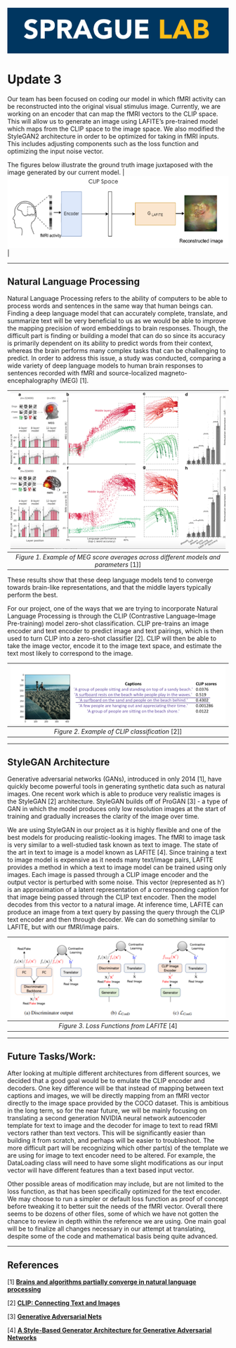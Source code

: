 ![dataset_compare.png](sprague_lab.png)
# Update 3
Our team has been focused on coding our model in which fMRI activity can be reconstructed into the original visual stimulus image.  Currently, we are working on an encoder that can map the fMRI vectors to the CLIP space. This will allow us to generate an image using LAFITE’s pre-trained model which maps from the CLIP space to the image space. We also modified the StyleGAN2 architecture in order to be optimized for taking in fMRI inputs. This includes adjusting components such as the loss function and optimizing the input noise vector. 


The figures below illustrate the ground truth image juxtaposed with the image generated by our current model. 
| ![something.png](something.png) | 

******

## Natural Language Processing

Natural Language Processing refers to the ability of computers to be able to process words and sentences in the same way that human beings can. Finding a deep language model that can accurately complete, translate, and summarize text will be very beneficial to us as we would be able to improve the mapping precision of word embeddings to brain responses. Though, the difficult part is finding or building a model that can do so since its accuracy is primarily dependent on its ability to predict words from their context, whereas the brain performs many complex tasks that can be challenging to predict. In order to address this issue, a study was conducted, comparing a wide variety of deep language models to human brain responses to sentences recorded with fMRI and source-localized magneto-encephalography (MEG) [1]. 

| ![fig_1.png](fig_1.png) | 
|:--:| 
| *Figure 1. Example of MEG score averages across different models and parameters* [1]]|

These results show that these deep language models tend to converge towards brain-like representations, and that the middle layers typically perform the best.

For our project, one of the ways that we are trying to incorporate Natural Language Processing is through the CLIP (Contrastive Language–Image Pre-training) model zero-shot classification. CLIP pre-trains an image encoder and text encoder to predict image and text pairings, which is then used to turn CLIP into a zero-shot classifier [2]. CLIP will then be able to take the image vector, encode it to the image text space, and estimate the text most likely to correspond to the image.

| ![fig_2.png](fig_2.png) | 
|:--:| 
| *Figure 2.  Example of CLIP classification* [2]]|


******

## StyleGAN Architecture

Generative adversarial networks (GANs), introduced in only 2014 [1], have quickly become powerful tools in generating synthetic data such as natural images. One recent work which is able to produce very realistic images is the StyleGAN [2] architecture. StyleGAN builds off of ProGAN [3] - a type of GAN in which the model produces only low resolution images at the start of training and gradually increases the clarity of the image over time.

We are using StyleGAN in our project as it is highly flexible and one of the best models for producing realistic-looking images. The fMRI to image task is very similar to a well-studied task known as text to image. The state of the art in text to image is a model known as LAFITE [4]. Since training a text to image model is expensive as it needs many text/image pairs, LAFITE provides a method in which a text to image model can be trained using only images. Each image is passed through a CLIP image encoder and the output vector is perturbed with some noise. This vector (represented as h’) is an approximation of a latent representation of a corresponding caption for that image being passed through the CLIP text encoder. Then the model decodes from this vector to a natural image. At inference time, LAFITE can produce an image from a text query by passing the query through the CLIP text encoder and then through decoder. We can do something similar to LAFITE, but with our fMRI/image pairs.

| ![fig_3.png](fig_3.png) | 
|:--:| 
| *Figure 3.  Loss Functions from LAFITE* [4]|


******

## Future Tasks/Work:

After looking at multiple different architectures from different sources, we decided that a good goal would be to emulate the CLIP encoder and decoders. One key difference will be that instead of mapping between text captions and images, we will be directly mapping from an fMRI vector directly to the image space provided by the COCO dataset. 
This is ambitious in the long term, so for the near future, we will be mainly focusing on translating a second generation NVIDIA neural network autoencoder template for text to image and the decoder for image to text to read fRMI vectors rather than text vectors. This will be significantly easier than building it from scratch, and perhaps will be easier to troubleshoot. The more difficult part will be recognizing which other part(s) of the template we are using for image to text encoder need to be altered. For example, the DataLoading class will need to have some slight modifications as our input vector will have different features than a text based input vector. 

Other possible areas of modification may include, but are not limited to the loss function, as that has been specifically optimized for the text encoder. We may choose to run a simpler or default loss function as proof of concept before tweaking it to better suit the needs of the fMRI vector. Overall there seems to be dozens of other files, some of which we have not gotten the chance to review in depth within the reference we are using. One main goal will be to finalize all changes necessary in our attempt at translating, despite some of the code and mathematical basis being quite advanced.


******

## References
[1]  **[Brains and algorithms partially converge in natural language processing](https://www.nature.com/articles/s42003-022-03036-1 )**

[2]  **[CLIP: Connecting Text and Images](https://openai.com/blog/clip/ )**

[3] **[Generative Adversarial Nets](https://arxiv.org/pdf/1406.2661)**

[4] **[A Style-Based Generator Architecture for Generative Adversarial Networks]( https://arxiv.org/abs/1812.04948 )**

